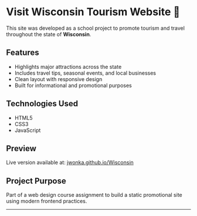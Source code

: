 # Visit Wisconsin Tourism Website 🧀

This site was developed as a school project to promote tourism and travel throughout the state of **Wisconsin**.

## Features

- Highlights major attractions across the state
- Includes travel tips, seasonal events, and local businesses
- Clean layout with responsive design
- Built for informational and promotional purposes

## Technologies Used

- HTML5
- CSS3
- JavaScript

## Preview

Live version available at: [jwonka.github.io/Wisconsin](https://jwonka.github.io/Wisconsin/)

## Project Purpose

Part of a web design course assignment to build a static promotional site using modern frontend practices.

---
